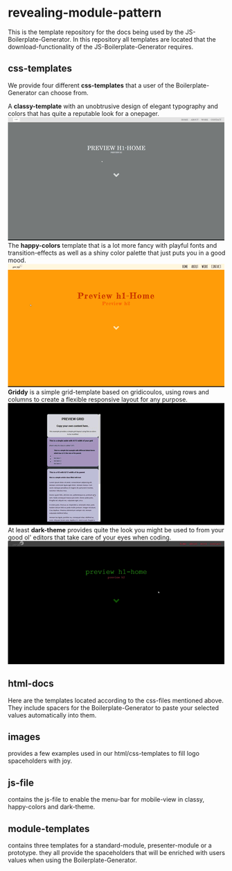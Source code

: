 # revealing-module-pattern

This is the template repository for the docs being used by the JS-Boilerplate-Generator.
In this repository all templates are located that the download-functionality of the JS-Boilerplate-Generator requires.

## css-templates

We provide four different **css-templates** that a user of the Boilerplate-Generator can choose from.  

A **classy-template** with an unobtrusive design of elegant typography and colors that has quite a reputable look for a onepager.  
![classy](previews/classy.gif)
The **happy-colors** template that is a lot more fancy with playful fonts and transition-effects as well as a shiny color palette that just puts you in a good mood.  
![happy-colors](previews/happy-colors.gif)
**Griddy** is a simple grid-template based on gridicoulos, using rows and columns to create a flexible responsive layout for any purpose.  
![griddy](previews/griddy.gif)
At least **dark-theme** provides quite the look you might be used to from your good ol' editors that take care of your eyes when coding.  
![dark-theme](previews/dark-theme.gif)

## html-docs

Here are the templates located according to the css-files mentioned above. They include spacers for the Boilerplate-Generator to paste your selected values automatically into them.

## images

provides a few examples used in our html/css-templates to fill logo spaceholders with joy.

## js-file

contains the js-file to enable the menu-bar for mobile-view in classy, happy-colors and dark-theme.

## module-templates

contains three templates for a standard-module, presenter-module or a prototype. they all provide the spaceholders that will be enriched with users values when using the Boilerplate-Generator.

